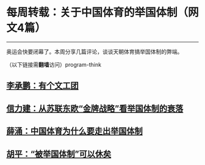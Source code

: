 # 每周转载：关于中国体育的举国体制（网文4篇） 

-----

 奥运会快要闭幕了。本周分享几篇评论，谈谈天朝体育搞举国体制的弊端。  
   
 （以下链接需**翻墙**访问）program-think  
   
 [李承鹏：有个文工团](https://plus.google.com/u/0/113559088971921339544/posts/KLiSw4duqvm)
--------------------------------------------------------------------------------

  
 [信力建：从苏联东欧“金牌战略”看举国体制的衰落](https://plus.google.com/u/0/113559088971921339544/posts/6FDRym782V8)
----------------------------------------------------------------------------------------------

  
 [薛涌：中国体育为什么要走出举国体制](https://plus.google.com/u/0/113559088971921339544/posts/YjhPpSFVxHe)
----------------------------------------------------------------------------------------

  
 [胡平：“被举国体制”可以休矣](https://plus.google.com/u/0/113559088971921339544/posts/QHNsUpr4s1j)
-------------------------------------------------------------------------------------

 